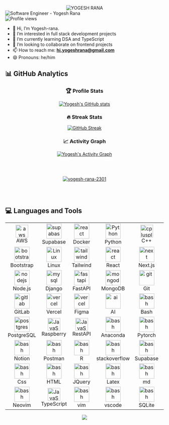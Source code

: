 <div align="center">
  <img 
    src="https://readme-typing-svg.demolab.com?font=Fira+Code&weight=600&size=32&duration=2000&pause=1000&color=9D07E8&background=0D111700&center=true&width=500&lines=%3C%2FYOGESH%3E;%3C%2FRANA%3E;YOGESH+RANA" 
    alt="YOGESH RANA"
  />
</div>
<div style="display: flex; justify-content: space-between; align-items: center; width: 100%;">
  <img src="https://img.shields.io/badge/Software_Engineer-Yogesh_Rana-24D424" alt="Software Engineer - Yogesh Rana" />
</div>
<img src="https://komarev.com/ghpvc/?username=yogesh-rana-2301&label=Profile%20views&color=0e75b6&style=flat" alt="Profile views" />

- 👋 Hi, I’m Yogesh-rana.  
- 👀 I’m interested in full stack development projects  
- 🌱 I’m currently learning DSA and TypeScript  
- 💞️ I’m looking to collaborate on frontend projects  
- 📫 How to reach me: **hi.yogeshrana@gmail.com**  
- 😄 Pronouns: he/him  

## 📊 GitHub Analytics
<div align="center">

### 🏆 Profile Stats
[![Yogesh's GitHub stats](https://github-readme-stats.vercel.app/api?username=Yogesh-rana-2301&show_icons=true&theme=dark&bg_color=0d1117&hide_border=true&include_all_commits=true&count_private=true)](https://github.com/Yogesh-rana-2301)

### 🔥 Streak Stats
[![GitHub Streak](https://streak-stats.demolab.com?user=Yogesh-rana-2301&theme=catppuccin-frappe&locale=en&exclude_days=Mon)](https://git.io/streak-stats)

### 📈 Activity Graph
[![Yogesh's Activity Graph](https://github-readme-activity-graph.vercel.app/graph?username=Yogesh-rana-2301&theme=github-dark&bg_color=0d1117&hide_border=true&area=true&area_color=58a6ff)](https://github.com/Yogesh-rana-2301)

<br>
<br>

</div>

<p align="center"> <a href="https://github.com/ryo-ma/github-profile-trophy"><img src="https://trophygh.kolioaris.xyz/?username=yogesh-rana-2301&theme=dracula&margin-w=15&margin-h=15" alt="yogesh-rana-2301" /></a> </p>

<br>
<br>

## 💻 Languages and Tools 
<table align="center">
  <tr>
      <td align="center"  width="96">
          <a href="https://aws.amazon.com" target="_blank" rel="noreferrer"> <img src="https://techstack-generator.vercel.app/aws-icon.svg" alt="aws" width="40" height="40"/> </a> 
      <br>AWS
    </td>
    <td align="center" width="96">
        <img src="https://skillicons.dev/icons?i=supabase" width="48" height="48" alt="supabase" />
      <br>Supabase
    </td>
    <td align="center"  width="96">
        <img src="https://techstack-generator.vercel.app/docker-icon.svg" width="48" height="48" alt="react" />
      <br>Docker
    </td>
    <td align="center" width="96">
        <img src="https://techstack-generator.vercel.app/python-icon.svg" width="48" height="48" alt="Python" />
      <br>Python
    </td>
    <td align="center" width="96">
          <a href="https://www.w3schools.com/cpp/" target="_blank" rel="noreferrer"> <img src="https://techstack-generator.vercel.app/cpp-icon.svg" alt="cplusplus" width="40" height="40"/> </a> 
      <br>C++
    </td>
    <td align="center" width="96">
        <img src="https://skillicons.dev/icons?i=c" width="48" height="48" alt="supabase" />
      <br>C
    </td>
  </tr>
  <tr>
    <td align="center" width="96">
        <img src="https://skillicons.dev/icons?i=bootstrap" width="48" height="48" alt="bootstrap" />
      <br>Bootstrap
    </td>
    <td align="center" width="96">
        <img src="https://skillicons.dev/icons?i=linux" width="48" height="48" alt="Linux" />
      <br>Linux
    </td>
    <td align="center" width="96">
        <img src="https://skillicons.dev/icons?i=tailwind" width="48" height="48" alt="tailwind" />
      <br>Tailwind
    </td>
    <td align="center"  width="96">
        <img src="https://techstack-generator.vercel.app/react-icon.svg" width="48" height="48" alt="react" />
      <br>React
    </td>
    <td align="center" width="96">
        <img src="https://skillicons.dev/icons?i=next" width="48" height="48" alt="next" />
      <br>Next.js
    </td>
    <td align="center"  width="96">
        <img src="https://techstack-generator.vercel.app/mysql-icon.svg" width="48" height="48" alt="mysql" />
      <br>MySQL
    </td>
  </tr>
  <tr>
    <td align="center"  width="96">
        <img src="https://skillicons.dev/icons?i=nodejs" width="48" height="48" alt="nodejs" />
      <br>Node.js
    </td>
    <td align="center"  width="96">
        <img src="https://techstack-generator.vercel.app/django-icon.svg" width="48" height="48" alt="mysql" />
      <br>Django
    </td>
    <td align="center" width="96">
        <img src="https://skillicons.dev/icons?i=fastapi" width="48" height="48" alt="fastapi" />
      <br>FastAPI
    </td>
    <td align="center" width="96">
        <img src="https://skillicons.dev/icons?i=mongodb" width="48" height="48" alt="mongodb" />
      <br>MongoDB
    </td>
    <td align="center" width="96">
        <img src="https://skillicons.dev/icons?i=git" width="48" height="48" alt="git" />
      <br>Git
    </td>
    <td align="center" width="96">
        <img src="https://skillicons.dev/icons?i=github" width="48" height="48" alt="git" />
      <br>GitHub
    </td>
  </tr>
  <tr>
    <td align="center" width="96">
        <img src="https://skillicons.dev/icons?i=gitlab" width="48" height="48" alt="gitlab" />
      <br>GitLab
    </td>
    <td align="center" width="96">
        <img src="https://skillicons.dev/icons?i=vercel" width="48" height="48" alt="vercel" />
      <br>Vercel
    </td>
    <td align="center" width="96">
        <img src="https://skillicons.dev/icons?i=figma" width="48" height="48" alt="vercel" />
      <br>Figma
    </td>
    <td align="center" width="96">
        <img src="https://skillicons.dev/icons?i=ai" width="48" height="48" alt="ai" />
      <br>AI
    </td>
    <td align="center" width="96">
        <img src="https://skillicons.dev/icons?i=bash" width="48" height="48" alt="bash" />
      <br>Bash
    </td>
    <td align="center" width="96">
          <a href="https://javascript.dev/" target="_blank" rel="noreferrer"> <img src="https://techstack-generator.vercel.app/js-icon.svg" alt="JavaScript" width="40" height="40"/> </a> 
      <br>JavaScript
    </td>
  </tr>
  <tr>
    <td align="center" width="96">
        <img src="https://skillicons.dev/icons?i=postgres" width="48" height="48" alt="postgres" />
      <br>PostgreSQL
    </td>
    <td align="center" width="96">
          <a href="https://raspberrypi-icon.dev/" target="_blank" rel="noreferrer"> <img src="https://techstack-generator.vercel.app/raspberrypi-icon.svg" alt="JavaScript" width="40" height="40"/> </a> 
      <br>Raspberry
    </td>
    <td align="center" width="96">
          <a href="https://raspberrypi-icon.dev/" target="_blank" rel="noreferrer"> <img src="https://techstack-generator.vercel.app/restapi-icon.svg" alt="JavaScript" width="40" height="40"/> </a> 
      <br>RestAPI
    </td>
    <td align="center" width="96">
        <img src="https://skillicons.dev/icons?i=anaconda" width="48" height="48" alt="bash" />
      <br>Anaconda
    </td>
    <td align="center" width="96">
        <img src="https://skillicons.dev/icons?i=pytorch" width="48" height="48" alt="bash" />
      <br>Pytorch
    </td>
    <td align="center" width="96">
        <img src="https://skillicons.dev/icons?i=cloudflare" width="48" height="48" alt="bash" />
      <br>Cloudflare
    </td>
  </tr>
  <tr>
  <td align="center" width="96">
        <img src="https://skillicons.dev/icons?i=notion" width="48" height="48" alt="bash" />
      <br>Notion
    </td>
    <td align="center" width="96">
        <img src="https://skillicons.dev/icons?i=postman" width="48" height="48" alt="bash" />
      <br>Postman
    </td>
    <td align="center" width="96">
        <img src="https://skillicons.dev/icons?i=r" width="48" height="48" alt="bash" />
      <br>R
    </td>
    <td align="center" width="96">
        <img src="https://skillicons.dev/icons?i=stackoverflow" width="48" height="48" alt="bash" />
      <br>stackoverflow
    </td>
    <td align="center" width="96">
        <img src="https://skillicons.dev/icons?i=supabase" width="48" height="48" alt="bash" />
      <br>Supabase
    </td>
    <td align="center" width="96">
        <img src="https://skillicons.dev/icons?i=sklearn" width="48" height="48" alt="bash" />
      <br>sklearn
    </td>
  </tr>
  <tr>
    <td align="center" width="96">
        <img src="https://skillicons.dev/icons?i=css" width="48" height="48" alt="bash" />
      <br>Css
    </td>
    <td align="center" width="96">
        <img src="https://skillicons.dev/icons?i=html" width="48" height="48" alt="bash" />
      <br>HTML
    </td>
    <td align="center" width="96">
        <img src="https://skillicons.dev/icons?i=jquery" width="48" height="48" alt="bash" />
      <br>JQuery
    </td>
    <td align="center" width="96">
        <img src="https://skillicons.dev/icons?i=latex" width="48" height="48" alt="bash" />
      <br>Latex
    </td>
    <td align="center" width="96">
        <img src="https://skillicons.dev/icons?i=md" width="48" height="48" alt="bash" />
      <br>md
    </td>
    <td align="center" width="96">
        <img src="https://skillicons.dev/icons?i=ubuntu" width="48" height="48" alt="bash" />
      <br>Ubuntu
    </td>
  </tr>
  <tr>
    <td align="center" width="96">
        <img src="https://skillicons.dev/icons?i=neovim" width="48" height="48" alt="bash" />
      <br>Neovim
    </td>
    <td align="center" width="96">
          <a href="https://raspberrypi-icon.dev/" target="_blank" rel="noreferrer"> <img src="https://techstack-generator.vercel.app/ts-icon.svg" alt="JavaScript" width="40" height="40"/> </a> 
      <br>TypeScript
    </td>
    <td align="center" width="96">
        <img src="https://skillicons.dev/icons?i=vim" width="48" height="48" alt="bash" />
      <br>vim
    </td>
    <td align="center" width="96">
        <img src="https://skillicons.dev/icons?i=vscode" width="48" height="48" alt="bash" />
      <br>vscode
    </td>
    <td align="center" width="96">
        <img src="https://skillicons.dev/icons?i=sqlite" width="48" height="48" alt="bash" />
      <br>SQLite
    </td>
    <td align="center" width="96">
        <img src="https://skillicons.dev/icons?i=selenium" width="48" height="48" alt="supabase" />
      <br>Selenium
    </td>
  </tr>
</table>


<p align="center">
  <img src="https://capsule-render.vercel.app/api?type=waving&height=100&color=gradient&text=&section=footer&reversal=true&textBg=false&fontColor=FF0000&fontSize=16&animation=fadeIn"/>
</p>

<!---
Yogesh-rana-2301/Yogesh-rana-2301 is a ✨ special ✨ repository because its `README.md` (this file) appears on your GitHub profile.
You can click the Preview link to take a look at your changes.
--->
